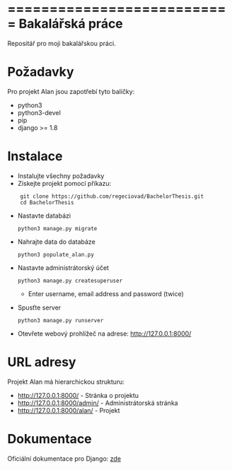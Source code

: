 ===========================
Bakalářská práce
===========================
Repositář pro moji bakalářskou práci.

Požadavky
============
Pro projekt Alan jsou zapotřebí tyto balíčky:
* python3
* python3-devel
* pip
* django >= 1.8

Instalace
============

* Instalujte všechny požadavky
* Získejte projekt pomocí příkazu:
```
    git clone https://github.com/regeciovad/BachelorThesis.git
    cd BachelorThesis
```
* Nastavte databázi

    `python3 manage.py migrate`

* Nahrajte data do databáze

    `python3 populate_alan.py`

* Nastavte administrátorský účet

    `python3 manage.py createsuperuser`
    * Enter username, email address and password (twice)
    
* Spusťte server

    `python3 manage.py runserver`
    
* Otevřete webový prohlížeč na adrese: http://127.0.0.1:8000/

URL adresy
=============

Projekt Alan má hierarchickou strukturu:

* http://127.0.0.1:8000/ - Stránka o projektu
* http://127.0.0.1:8000/admin/ - Administrátorská stránka
* http://127.0.0.1:8000/alan/ - Projekt

Dokumentace
=============

Oficiální dokumentace pro Django: [zde](https://docs.djangoproject.com/en/1.8/)
